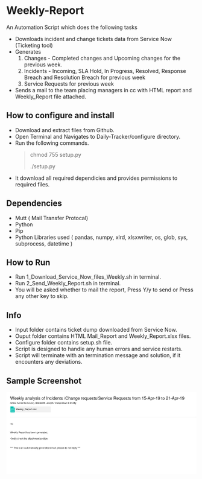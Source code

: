 # Weekly-Report

An Automation Script which does the following tasks
- Downloads incident and change tickets data from Service Now (Ticketing tool)
- Generates
    1. Changes - Completed changes and Upcoming changes for the previous week.
    2. Incidents - Incoming, SLA Hold, In Progress, Resolved, Response Breach and Resolution Breach for previous week
    3. Service Requests for previous week
- Sends a mail to the team placing managers in cc with HTML report and  Weekly_Report file attached.
##


## How to configure and install

- Download and extract files from Github.
- Open Terminal and Navigates to Daily-Tracker/configure directory.
- Run the following commands.
  >  chmod 755 setup.py 
  >
  >  ./setup.py
- It download all required dependicies and provides permissions to required files.
##


## Dependencies

- Mutt ( Mail Transfer Protocal)
- Python
- Pip
- Python Libraries used ( pandas, numpy, xlrd, xlsxwriter, os, glob, sys, subprocess, datetime )
##


## How to Run

- Run 1_Download_Service_Now_files_Weekly.sh in terminal.
- Run 2_Send_Weekly_Report.sh in terminal.
- You will be asked whether to mail the report, Press Y/y to send or Press any other key to skip.
##


## Info
- Input folder contains ticket dump downloaded from Service Now.
- Ouput folder contains HTML Mail_Report and Weekly_Report.xlsx files.
- Configure folder contains setup.sh file.
- Script is designed to handle any human errors and service restarts.
- Script will terminate with an termination message and solution, if it encounters any deviations.
##


## Sample Screenshot

![Mail_Report](./Samples/Mail_Report_Sample.png)

##

